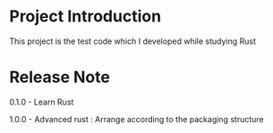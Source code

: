 # Project Introduction

This project is the test code which I developed while studying Rust

# Release Note

0.1.0 - Learn Rust

1.0.0 - Advanced rust : Arrange according to the packaging structure